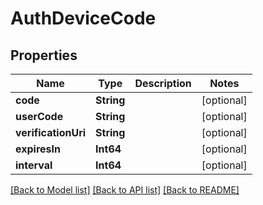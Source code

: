 # AuthDeviceCode

## Properties
Name | Type | Description | Notes
------------ | ------------- | ------------- | -------------
**code** | **String** |  | [optional] 
**userCode** | **String** |  | [optional] 
**verificationUri** | **String** |  | [optional] 
**expiresIn** | **Int64** |  | [optional] 
**interval** | **Int64** |  | [optional] 

[[Back to Model list]](../README.md#documentation-for-models) [[Back to API list]](../README.md#documentation-for-api-endpoints) [[Back to README]](../README.md)


